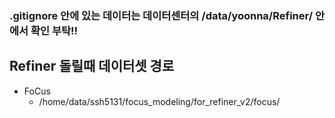 ### .gitignore 안에 있는 데이터는 데이터센터의 /data/yoonna/Refiner/ 안에서 확인 부탁!!

## Refiner 돌릴때 데이터셋 경로

- FoCus
  - /home/data/ssh5131/focus_modeling/for_refiner_v2/focus/